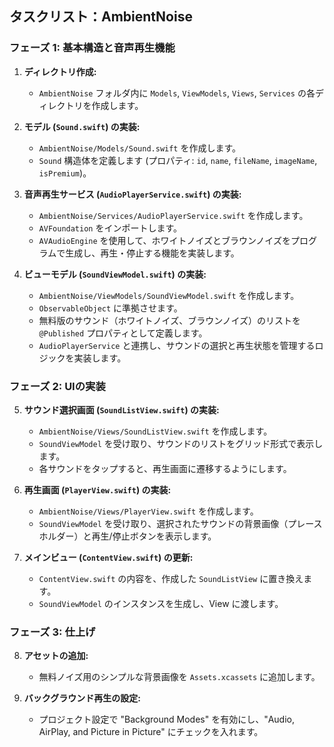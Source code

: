 ## タスクリスト：AmbientNoise

### フェーズ 1: 基本構造と音声再生機能

1.  **ディレクトリ作成:**
    - `AmbientNoise` フォルダ内に `Models`, `ViewModels`, `Views`, `Services` の各ディレクトリを作成します。

2.  **モデル (`Sound.swift`) の実装:**
    - `AmbientNoise/Models/Sound.swift` を作成します。
    - `Sound` 構造体を定義します (プロパティ: `id`, `name`, `fileName`, `imageName`, `isPremium`)。

3.  **音声再生サービス (`AudioPlayerService.swift`) の実装:**
    - `AmbientNoise/Services/AudioPlayerService.swift` を作成します。
    - `AVFoundation` をインポートします。
    - `AVAudioEngine` を使用して、ホワイトノイズとブラウンノイズをプログラムで生成し、再生・停止する機能を実装します。

4.  **ビューモデル (`SoundViewModel.swift`) の実装:**
    - `AmbientNoise/ViewModels/SoundViewModel.swift` を作成します。
    - `ObservableObject` に準拠させます。
    - 無料版のサウンド（ホワイトノイズ、ブラウンノイズ）のリストを `@Published` プロパティとして定義します。
    - `AudioPlayerService` と連携し、サウンドの選択と再生状態を管理するロジックを実装します。

### フェーズ 2: UIの実装

5.  **サウンド選択画面 (`SoundListView.swift`) の実装:**
    - `AmbientNoise/Views/SoundListView.swift` を作成します。
    - `SoundViewModel` を受け取り、サウンドのリストをグリッド形式で表示します。
    - 各サウンドをタップすると、再生画面に遷移するようにします。

6.  **再生画面 (`PlayerView.swift`) の実装:**
    - `AmbientNoise/Views/PlayerView.swift` を作成します。
    - `SoundViewModel` を受け取り、選択されたサウンドの背景画像（プレースホルダー）と再生/停止ボタンを表示します。

7.  **メインビュー (`ContentView.swift`) の更新:**
    - `ContentView.swift` の内容を、作成した `SoundListView` に置き換えます。
    - `SoundViewModel` のインスタンスを生成し、View に渡します。

### フェーズ 3: 仕上げ

8.  **アセットの追加:**
    - 無料ノイズ用のシンプルな背景画像を `Assets.xcassets` に追加します。

9.  **バックグラウンド再生の設定:**
    - プロジェクト設定で "Background Modes" を有効にし、"Audio, AirPlay, and Picture in Picture" にチェックを入れます。
